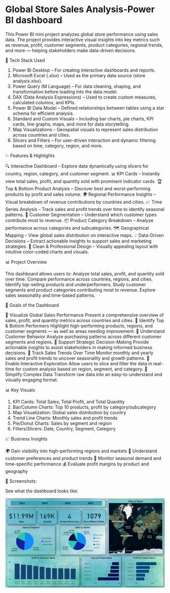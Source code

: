 # Global Store Sales Analysis-Power BI dashboard
This Power BI mini project analyzes global store performance using sales data. The project provides interactive visual insights into key metrics such as revenue, profit, customer segments, product categories, regional trends, and more — helping stakeholders make data-driven decisions.

🧰 Tech Stack Used

1. Power BI Desktop – For creating interactive dashboards and reports.
2. Microsoft Excel (.xlsx) – Used as the primary data source (store analysis.xlsx).
3. Power Query (M Language) – For data cleaning, shaping, and transformation before loading into the data model.
4. DAX (Data Analysis Expressions) – Used to create custom measures, calculated columns, and KPIs.
5. Power BI Data Model – Defined relationships between tables using a star schema for efficient analysis.
6. Standard and Custom Visuals – Including bar charts, pie charts, KPI cards, line graphs, maps, and more for data storytelling.
5. Map Visualizations – Geospatial visuals to represent sales distribution across countries and cities.
6. Slicers and Filters – For user-driven interaction and dynamic filtering based on time, category, region, and more.

 ✨ Features & Highlights
 
🔍 Interactive Dashboard – Explore data dynamically using slicers for country, region, category, and customer segment.
📊 KPI Cards – Instantly view total sales, profit, and quantity sold with prominent indicator cards.
🏆 Top & Bottom Product Analysis – Discover best and worst-performing products by profit and sales volume.
🌍 Regional Performance Insights – Visual breakdown of revenue contributions by countries and cities.
📈 Time Series Analysis – Track sales and profit trends over time to identify seasonal patterns.
👥 Customer Segmentation – Understand which customer types contribute most to revenue.
📦 Product Category Breakdown – Analyze performance across categories and subcategories.
🗺️ Geographical Mapping – View global sales distribution on interactive maps.
💡 Data-Driven Decisions – Extract actionable insights to support sales and marketing strategies.
🎨 Clean & Professional Design – Visually appealing layout with intuitive color-coded charts and visuals.

📊 Project Overview

This dashboard allows users to:
Analyze total sales, profit, and quantity sold over time.
Compare performance across countries, regions, and cities.
Identify top-selling products and underperformers.
Study customer segments and product categories contributing most to revenue.
Explore sales seasonality and time-based patterns.

🎯 Goals of the Dashboard

📌 Visualize Global Sales Performance
Present a comprehensive overview of sales, profit, and quantity metrics across countries and cities.
📌 Identify Top & Bottom Performers
Highlight high-performing products, regions, and customer segments — as well as areas needing improvement.
📌 Understand Customer Behavior
Analyze purchasing patterns across different customer segments and regions.
📌 Support Strategic Decision-Making
Provide actionable insights to assist stakeholders in making informed business decisions.
📌 Track Sales Trends Over Time
Monitor monthly and yearly sales and profit trends to uncover seasonality and growth patterns.
📌 Enable Interactive Exploration
Allow users to slice and filter the data in real-time for custom analysis based on region, segment, and category.
📌 Simplify Complex Data
Transform raw data into an easy-to-understand and visually engaging format.

📊 Key Visuals

1. KPI Cards: Total Sales, Total Profit, and Total Quantity
2. Bar/Column Charts: Top 10 products, profit by category/subcategory
3. Map Visualization: Global sales distribution by country
4. Trend Line Charts: Monthly sales and profit trends
5. Pie/Donut Charts: Sales by segment and region
6. Filters/Slicers: Date, Country, Segment, Category

📈 Business Insights

🌍 Gain visibility into high-performing regions and markets
🎯 Understand customer preferences and product trends
📅 Monitor seasonal demand and time-specific performance
💰 Evaluate profit margins by product and geography

📸 Screenshots:

See what the dashboard looks like:

![Dashboard Preview](https://github.com/tanvi-patel08/Global-Store-Sales-Analysis---Power-BI-dashboard/blob/main/snapshot%20of%20global%20store%20sales%20analysis.png)

